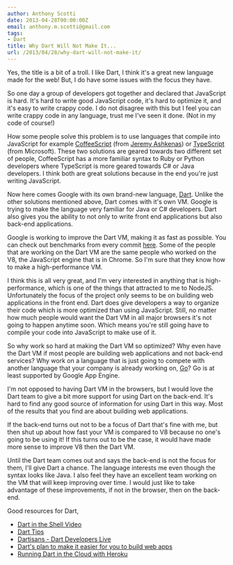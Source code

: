 ```yaml
---
author: Anthony Scotti
date: 2013-04-28T00:00:00Z
email: anthony.m.scotti@gmail.com
tags:
- Dart
title: Why Dart Will Not Make It...
url: /2013/04/28/why-dart-will-not-make-it/
---
```


Yes, the title is a bit of a troll. I like Dart, I think it's a great new language made for the web! But, I do have some issues with the focus they have.

So one day a group of developers got together and declared that JavaScript is hard. It's hard to write good JavaScript code, it's hard to optimize it, and it's easy to write crappy code. I do not disagree with this but I feel you can write crappy code in any language, trust me I've seen it done. (Not in my code of course!)

How some people solve this problem is to use languages that compile into JavaScript for example [CoffeeScript](http://coffeescript.org/) (from [Jeremy Ashkenas](https://twitter.com/jashkenas)) or [TypeScript](http://www.typescriptlang.org/) (from Microsoft). These two solutions are geared towards two different set of people, CoffeeScript has a more familiar syntax to Ruby or Python developers where TypeScript is more geared towards C# or Java developers. I think both are great solutions because in the end you're just writing JavaScript.

Now here comes Google with its own brand-new language, [Dart](http://www.dartlang.org/). Unlike the other solutions mentioned above, Dart comes with it's own VM. Google is trying to make the language very familiar for Java or C# developers. Dart also gives you the ability to not only to write front end applications but also back-end applications.

Google is working to improve the Dart VM, making it as fast as possible. You can check out benchmarks from every commit [here](http://www.dartlang.org/performance/). Some of the people that are working on the Dart VM are the same people who worked on the V8, the JavaScript engine that is in Chrome. So I'm sure that they know how to make a high-performance VM.

I think this is all very great, and I'm very interested in anything that is high-performance, which is one of the things that attracted to me to NodeJS. Unfortunately the focus of the project only seems to be on building web applications in the front end. Dart does give developers a way to organize their code which is more optimized than using JavaScript. Still, no matter how much people would want the Dart VM in all major browsers it's not going to happen anytime soon. Which means you're still going have to compile your code into JavaScript to make use of it.

So why work so hard at making the Dart VM so optimized? Why even have the Dart VM if most people are building web applications and not back-end services? Why work on a language that is just going to compete with another language that your company is already working on, [Go](http://golang.org/)? Go is at least supported by Google App Engine.

I'm not opposed to having Dart VM in the browsers, but I would love the Dart team to give a bit more support for using Dart on the back-end. It's hard to find any good source of information for using Dart in this way. Most of the results that you find are about building web applications. 

If the back-end turns out not to be a focus of Dart that's fine with me, but then shut up about how fast your VM is compared to V8 because no one's going to be using it! If this turns out to be the case, it would have made more sense to improve V8 then the Dart VM.

Until the Dart team comes out and says the back-end is not the focus for them, I'll give Dart a chance. The language interests me even though the syntax looks like Java. I also feel they have an excellent team working on the VM that will keep improving over time. I would just like to take advantage of these improvements, if not in the browser, then on the back-end.

Good resources for Dart,

* [Dart in the Shell Video](http://www.youtube.com/playlist?annotation_id=annotation_226570&feature=iv&list=PL1id3ien5Lz-IBQP4ghxPbFbXGM8hd2UT&src_vid=Rh_kaQUXXX4)
* [Dart Tips](http://www.youtube.com/playlist?list=PLndbWGuLoHeaPgfKYlwJvDDxCrRdDbga3)
* [Dartisans - Dart Developers Live](https://www.youtube.com/playlist?list=PLOU2XLYxmsIIS2zgjdmBEwTrA6m5YgHBs)
* [Dart's plan to make it easier for you to build web apps](https://www.youtube.com/watch?v=9RCuW6K1afs)
* [Running Dart in the Cloud with Heroku](http://blog.sethladd.com/2012/08/running-dart-in-cloud-with-heroku.html)